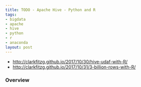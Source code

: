 ```yaml
---
title: TODO - Apache Hive - Python and R
tags:
- bigdata
- apache
- hive
- python
- r
- anaconda
layout: post
---
```


* http://clarkfitzg.github.io/2017/10/30/hive-udaf-with-R/
* http://clarkfitzg.github.io/2017/10/31/3-billion-rows-with-R/

### Overview


